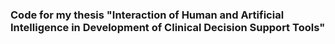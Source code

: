 ### Code for my thesis "Interaction of Human and Artificial Intelligence in Development of Clinical Decision Support Tools"